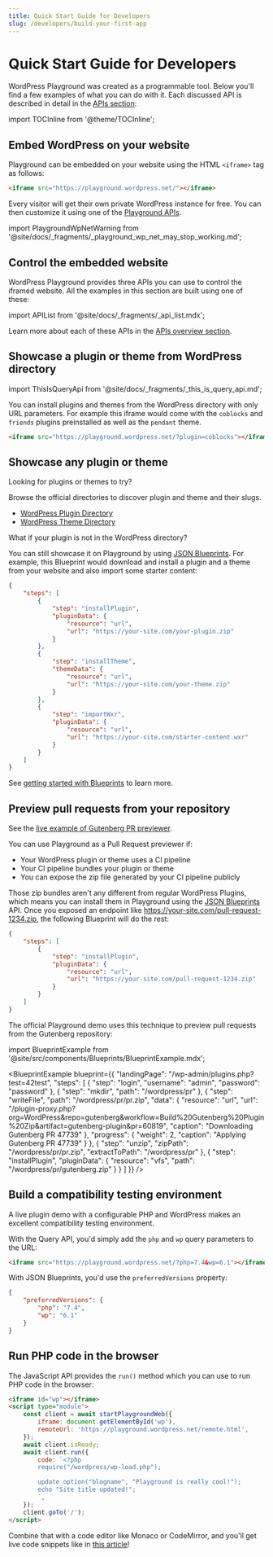 ```yaml
---
title: Quick Start Guide for Developers
slug: /developers/build-your-first-app
---
```


# Quick Start Guide for Developers

WordPress Playground was created as a programmable tool. Below you'll find a few examples of what you can do with it. Each discussed API is described in detail in the [APIs section](/developers/apis/):

import TOCInline from '@theme/TOCInline';

<TOCInline toc={toc} />

## Embed WordPress on your website

Playground can be embedded on your website using the HTML `<iframe>` tag as follows:

```html
<iframe src="https://playground.wordpress.net/"></iframe>
```

Every visitor will get their own private WordPress instance for free. You can then customize it using one of the [Playground APIs](/developers/apis/).

import PlaygroundWpNetWarning from '@site/docs/\_fragments/\_playground_wp_net_may_stop_working.md';

<PlaygroundWpNetWarning />

## Control the embedded website

WordPress Playground provides three APIs you can use to control the iframed website. All the examples in this section are built using one of these:

import APIList from '@site/docs/\_fragments/\_api_list.mdx';

<APIList />

Learn more about each of these APIs in the [APIs overview section](/developers/apis/).

## Showcase a plugin or theme from WordPress directory

import ThisIsQueryApi from '@site/docs/\_fragments/\_this_is_query_api.md';

You can install plugins and themes from the WordPress directory with only URL parameters. For example this iframe would come with the `coblocks` and `friends` plugins preinstalled as well as the `pendant` theme.

<ThisIsQueryApi />

```html
<iframe src="https://playground.wordpress.net/?plugin=coblocks"></iframe>
```

## Showcase any plugin or theme

Looking for plugins or themes to try?

Browse the official directories to discover plugin and theme and their slugs.

-   [WordPress Plugin Directory](https://wordpress.org/plugins/)
-   [WordPress Theme Directory](https://wordpress.org/themes/)

What if your plugin is not in the WordPress directory?

You can still showcase it on Playground by using [JSON Blueprints](/blueprints). For example, this Blueprint would download and install a plugin and a theme from your website and also import some starter content:

```json
{
	"steps": [
		{
			"step": "installPlugin",
			"pluginData": {
				"resource": "url",
				"url": "https://your-site.com/your-plugin.zip"
			}
		},
		{
			"step": "installTheme",
			"themeData": {
				"resource": "url",
				"url": "https://your-site.com/your-theme.zip"
			}
		},
		{
			"step": "importWxr",
			"pluginData": {
				"resource": "url",
				"url": "https://your-site.com/starter-content.wxr"
			}
		}
	]
}
```

See [getting started with Blueprints](/blueprints/getting-started) to learn more.

## Preview pull requests from your repository

See the [live example of Gutenberg PR previewer](https://playground.wordpress.net/gutenberg.html).

You can use Playground as a Pull Request previewer if:

-   Your WordPress plugin or theme uses a CI pipeline
-   Your CI pipeline bundles your plugin or theme
-   You can expose the zip file generated by your CI pipeline publicly

Those zip bundles aren't any different from regular WordPress Plugins, which means you can install them in Playground using the [JSON Blueprints](/blueprints) API. Once you exposed an endpoint like https://your-site.com/pull-request-1234.zip, the following Blueprint will do the rest:

```json
{
	"steps": [
		{
			"step": "installPlugin",
			"pluginData": {
				"resource": "url",
				"url": "https://your-site.com/pull-request-1234.zip"
			}
		}
	]
}
```

The official Playground demo uses this technique to preview pull requests from the Gutenberg repository:

import BlueprintExample from '@site/src/components/Blueprints/BlueprintExample.mdx';

<BlueprintExample
blueprint={{
	"landingPage": "/wp-admin/plugins.php?test=42test",
	"steps": [
		{
			"step": "login",
			"username": "admin",
			"password": "password"
		},
		{
			"step": "mkdir",
			"path": "/wordpress/pr"
		},
		{
			"step": "writeFile",
			"path": "/wordpress/pr/pr.zip",
			"data": {
				"resource": "url",
				"url": "/plugin-proxy.php?org=WordPress&repo=gutenberg&workflow=Build%20Gutenberg%20Plugin%20Zip&artifact=gutenberg-plugin&pr=60819",
				"caption": "Downloading Gutenberg PR 47739"
			},
			"progress": {
				"weight": 2,
				"caption": "Applying Gutenberg PR 47739"
			}
		},
		{
			"step": "unzip",
			"zipPath": "/wordpress/pr/pr.zip",
			"extractToPath": "/wordpress/pr"
		},
		{
			"step": "installPlugin",
			"pluginData": {
				"resource": "vfs",
				"path": "/wordpress/pr/gutenberg.zip"
			}
		}
	]
	}} />

## Build a compatibility testing environment

A live plugin demo with a configurable PHP and WordPress makes an excellent compatibility testing environment.

With the Query API, you'd simply add the `php` and `wp` query parameters to the URL:

```html
<iframe src="https://playground.wordpress.net/?php=7.4&wp=6.1"></iframe>
```

With JSON Blueprints, you'd use the `preferredVersions` property:

```json
{
	"preferredVersions": {
		"php": "7.4",
		"wp": "6.1"
	}
}
```

## Run PHP code in the browser

The JavaScript API provides the `run()` method which you can use to run PHP code in the browser:

```html
<iframe id="wp"></iframe>
<script type="module">
	const client = await startPlaygroundWeb({
		iframe: document.getElementById('wp'),
		remoteUrl: 'https://playground.wordpress.net/remote.html',
	});
	await client.isReady;
	await client.run({
		code: `<?php
		require("/wordpress/wp-load.php");

		update_option("blogname", "Playground is really cool!");
		echo "Site title updated!";
		`,
	});
	client.goTo('/');
</script>
```

Combine that with a code editor like Monaco or CodeMirror, and you'll get live code snippets like in [this article](https://adamadam.blog/2023/02/16/how-to-modify-html-in-a-php-wordpress-plugin-using-the-new-tag-processor-api/)!
